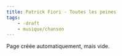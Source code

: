 ```yaml
---
title: Patrick Fiori - Toutes les peines
tags:
    - -draft
    - musique/chanson
---
```


Page créée automatiquement, mais vide.
